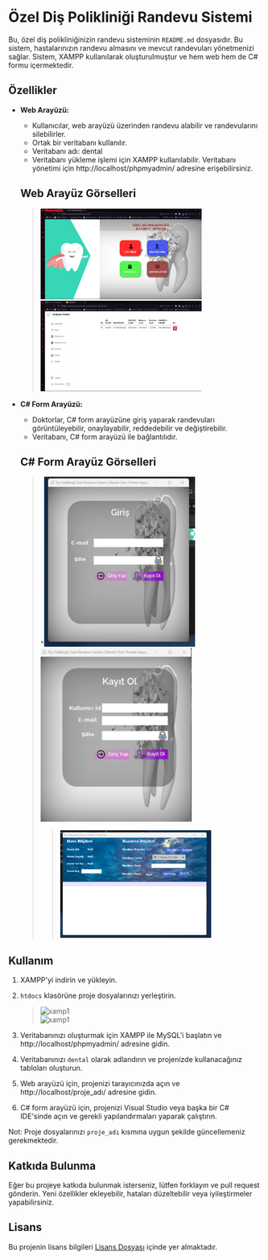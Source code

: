 # Özel Diş Polikliniği Randevu Sistemi

Bu, özel diş polikliniğinizin randevu sisteminin `README.md` dosyasıdır. Bu sistem, hastalarınızın randevu almasını ve mevcut randevuları yönetmenizi sağlar. Sistem, XAMPP kullanılarak oluşturulmuştur ve hem web hem de C# formu içermektedir.

## Özellikler

- **Web Arayüzü:**
  - Kullanıcılar, web arayüzü üzerinden randevu alabilir ve randevularını silebilirler.
  - Ortak bir veritabanı kullanılır.
  - Veritabanı adı: dental
  - Veritabanı yükleme işlemi için XAMPP kullanılabilir. Veritabanı yönetimi için http://localhost/phpmyadmin/ adresine erişebilirsiniz.
  ## Web Arayüz Görselleri
  
  
  > *<img src="https://github.com/MustafaKskn/Dis-Randavu-Sistemi/blob/main/c%23form/resimler/web1.png" alt="xamp1" width="320" style="display:inline-block;">*
  >  *<img src="https://github.com/MustafaKskn/Dis-Randavu-Sistemi/blob/main/c%23form/resimler/web3.png" alt="xamp1" width="320" style="display:inline-block;">*
  
  
- **C# Form Arayüzü:**
  - Doktorlar, C# form arayüzüne giriş yaparak randevuları görüntüleyebilir, onaylayabilir, reddedebilir ve değiştirebilir.
  - Veritabanı, C# form arayüzü ile bağlantılıdır.
  ## C# Form Arayüz Görselleri
  
  > *<img src="https://github.com/MustafaKskn/Dis-Randavu-Sistemi/blob/main/c%23form/resimler/c%23form.png" alt="xamp1" width="300" style="display:inline-block;">
  > *<img src="https://github.com/MustafaKskn/Dis-Randavu-Sistemi/blob/main/c%23form/resimler/c%23form3.png" alt="xamp1" width="300" style="display:inline-block;">*
  >  > *<img src="https://github.com/MustafaKskn/Dis-Randavu-Sistemi/blob/main/c%23form/resimler/c%23form2.png" alt="xamp1" width="300" style="display:inline-block;">*
    
    
## Kullanım

1. XAMPP'yi indirin ve yükleyin.
2. `htdocs` klasörüne proje dosyalarınızı yerleştirin.

    > <img src="https://github.com/MrNtlu/WebviewProject/assets/108763130/34f91b99-16a2-49f0-8c16-31f2428b24c1" alt="xamp1" width="300" style="display:inline-block;">
    > <img src="https://github.com/MrNtlu/WebviewProject/assets/108763130/a02985e2-aa73-4093-9694-5d01ef6907a0" alt="xamp1" width="300" style="display:inline-block;">
3. Veritabanınızı oluşturmak için XAMPP ile MySQL'i başlatın ve http://localhost/phpmyadmin/ adresine gidin.
4. Veritabanınızı `dental` olarak adlandırın ve projenizde kullanacağınız tabloları oluşturun.
5. Web arayüzü için, projenizi tarayıcınızda açın ve http://localhost/proje_adı/ adresine gidin.
6. C# form arayüzü için, projenizi Visual Studio veya başka bir C# IDE'sinde açın ve gerekli yapılandırmaları yaparak çalıştırın.

Not: Proje dosyalarınızı `proje_adı` kısmına uygun şekilde güncellemeniz gerekmektedir.

## Katkıda Bulunma

Eğer bu projeye katkıda bulunmak isterseniz, lütfen forklayın ve pull request gönderin. Yeni özellikler ekleyebilir, hataları düzeltebilir veya iyileştirmeler yapabilirsiniz.

## Lisans

Bu projenin lisans bilgileri [Lisans Dosyası](LICENSE) içinde yer almaktadır.

